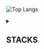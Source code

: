 ![Top Langs](https://github-readme-stats.vercel.app/api/top-langs/?username=ben020410&theme=transparent&layout=compact&hide=Jupyter%20Notebook&langs_count=20)

<details>
  <summary><h2>STACKS</h2></summary>
  
  <h4> 💻 Languages </h4>
  <img src="https://img.shields.io/badge/C-%2300599C.svg?style=flat-square&logo=c&logoColor=white">
  <img src="https://img.shields.io/badge/MATLAB-0076A8?style=flat-square&logo=ardour&logoColor=DC8822">
  <img src="https://img.shields.io/badge/-Arduino-00979D?style=flat-square&logo=Arduino&logoColor=white">
  <img src="https://img.shields.io/badge/Python-3670A0?style=flat-square&logo=python&logoColor=ffdd54">
  <img src="https://img.shields.io/badge/SQL(Oracle)-F80000?style=flat-square&logo=oracle&logoColor=white">
  <br>
  <img src="https://img.shields.io/badge/Javascript-%23323330.svg?style=flat-square&logo=javascript&logoColor=FFC928">
  <img src="https://img.shields.io/badge/HTML-E33F10?style=flat-square&logo=html5&logoColor=white">
  <img src="https://img.shields.io/badge/CSS-264DE4?&style=flat-square&logo=css3&logoColor=white">

  <h4> 📚 Frameworks, Platforms and Libraries </h4>
  <img src="https://img.shields.io/badge/Node.js-43853D?style=flat-square&logo=node.js&logoColor=white">
  <img src="https://img.shields.io/badge/Express.js-404D59?style=flat-square&logo=express">
  <img src="https://img.shields.io/badge/CUDA-000000.svg?style=flat-square&logo=nVIDIA&logoColor=green">

  <h4> ☁️ Cloud </h4>
  <img src="https://img.shields.io/badge/AWS-FF9900.svg?style=flat-square&logo=amazonwebservices&logoColor=252F3E">
  <img src="https://img.shields.io/badge/Cloudflare-F38020?style=flat-square&logo=Cloudflare&logoColor=white">

  <h4> 🎨 Design </h4>
  <img src="https://img.shields.io/badge/Adobe%20Illustrator-FE9900?style=flat-square&logo=adobe%20illustrator&logoColor=330000">
  <img src="https://img.shields.io/badge/Adobe%20InDesign-F43C8D?style=flat-square&logo=adobeindesign&logoColor=2E0013">
  <img src="https://img.shields.io/badge/Adobe%20Photoshop-2FA3F7?style=flat-square&logo=adobe%20photoshop&logoColor=001D34">

  <h4> ⚙️ Modeling </h4>
  <img src="https://img.shields.io/badge/SolidWorks-E31818?style=flat-square&logo=dassaultsystemes&logoColor=white">

  <h4> 📂 Version Control </h4>
  <img src="https://img.shields.io/badge/git-%23F05033.svg?style=flat-square&logo=git&logoColor=white">
  <img src="https://img.shields.io/badge/GitHub-%23121011.svg?style=flat-square&logo=github&logoColor=white">

</details>
